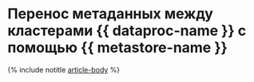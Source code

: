 # Перенос метаданных между кластерами {{ dataproc-name }} с помощью {{ metastore-name }}

{% include notitle [article-body](../../_tutorials/dataplatform/data-proc/metastore-import.md) %}
